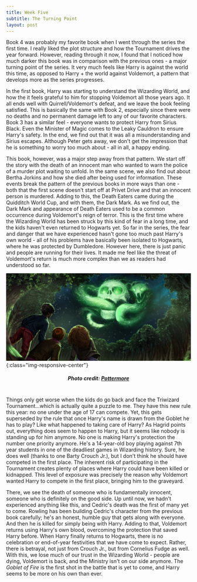 ```yaml
---
title: Week Five
subtitle: The Turning Point
layout: post
---
```



Book 4 was probably my favorite book when I went through the series the first time. I really liked the plot structure and how the Tournament drives the year forward. However, reading through it now, I found that I noticed how much darker this book was in comparison with the previous ones - a major turning point of the series. It very much feels like Harry is against the world this time, as opposed to Harry + the world against Voldemort, a pattern that develops more as the series progresses.

In the first book, Harry was starting to understand the Wizarding World, and how the it feels grateful to him for stopping Voldemort all those years ago. It all ends well with Quirrell/Voldemort's defeat, and we leave the book feeling satisfied. This is basically the same with Book 2, especially since there were no deaths and no permanent damage left to any of our favorite characters. Book 3 has a similar feel - everyone wants to protect Harry from Sirius Black. Even the Minister of Magic comes to the Leaky Cauldron to ensure Harry's safety. In the end, we find out that it was all a misunderstanding and Sirius escapes. Although Peter gets away, we don't get the impression that he is something to worry too much about - all in all, a happy ending.

This book, however, was a major step away from that pattern. We start off the story with the death of an innocent man who wanted to warn the police of a murder plot waiting to unfold. In the same scene, we also find out about Bertha Jorkins and how she died after being used for information. These events break the pattern of the previous books in more ways than one - both that the first scene doesn't start off at Privet Drive and that an innocent person is murdered. Adding to this, the Death Eaters came during the Quidditch World Cup, and with them, the Dark Mark. As we find out, the Dark Mark and appearance of Death Eaters used to be a common occurrence during Voldemort's reign of terror. This is the first time where the Wizarding World has been struck by this kind of fear in a long time, and the kids haven't even returned to Hogwarts yet. So far in the series, the fear and danger that we have experienced hasn't gone too much past Harry's own world - all of his problems have basically been isolated to Hogwarts, where he was protected by Dumbledore. However here, there is just panic and people are running for their lives. It made me feel like the threat of Voldemort's return is much more complex than we as readers had understood so far.

![The Dark Mark Returns](/assets/images/HarryPotter_PM_B4C9M1_HarryRonHermioneSeeDarkMark_Moment.jpg){:class="img-responsive-center"}
<h5><center>Photo credit: <a href="https://www.pottermore.com/image/the-dark-mark-returns" target="_blank">Pottermore</a></center></h5><br />
Things only get worse when the kids do go back and face the Triwizard Tournament...which is actually quite a puzzle to me. They have this new rule this year: no one under the age of 17 can compete. Yet, this gets superseded by the rule that once Harry's name is drawn from the Goblet he has to play? Like what happened to taking care of Harry? As Hagrid points out, everything does seem to happen to Harry, but it seems like nobody is standing up for him anymore. No one is making Harry's protection the number one priority anymore. He's a 14-year-old boy playing against 7th year students in one of the deadliest games in Wizarding history. Sure, he does well (thanks to one Barty Crouch Jr.), but I don't think he should have competed in the first place. The inherent risk of participating in the Tournament creates plenty of places where Harry could have been killed or kidnapped. This level of exposure was precisely the reason why Voldemort wanted Harry to compete in the first place, bringing him to the graveyard. 

There, we see the death of someone who is fundamentally innocent, someone who is definitely on the good side. Up until now, we hadn't experienced anything like this, and Cedric's death was the first of many yet to come. Rowling has been building Cedric's character from the previous book carefully; he's an honest, humble guy that gets along with everyone. And then he is killed for simply being with Harry. Adding to that, Voldemort returns using Harry's own blood, overcoming the protection that saved Harry before. When Harry finally returns to Hogwarts, there is no celebration or end-of-year festivities that we have come to expect. Rather, there is betrayal, not just from Crouch Jr., but from Cornelius Fudge as well. With this, we lose much of our trust in the Wizarding World - people are dying, Voldemort is back, and the Ministry isn't on our side anymore. The *Goblet of Fire* is the first shot in the battle that is yet to come, and Harry seems to be more on his own than ever.
